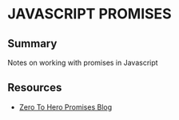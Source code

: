 # JAVASCRIPT PROMISES

## Summary

Notes on working with promises in Javascript

## Resources

- [Zero To Hero Promises Blog](https://medium.com/dailyjs/javascript-promises-zero-to-hero-plus-cheat-sheet-64d75051cffa)
